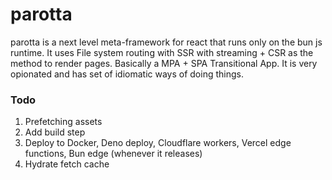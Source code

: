 # parotta

parotta is a next level meta-framework for react that runs only on the bun js runtime.
It uses File system routing with SSR with streaming + CSR as the method to render pages. Basically a MPA + SPA Transitional App.
It is very opionated and has set of idiomatic ways of doing things.

### Todo
1. Prefetching assets
2. Add build step
3. Deploy to Docker, Deno deploy, Cloudflare workers, Vercel edge functions, Bun edge (whenever it releases)
4. Hydrate fetch cache